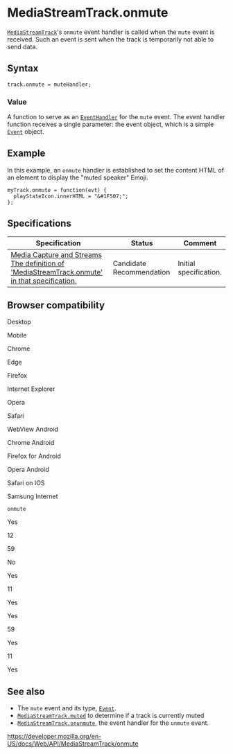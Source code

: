 MediaStreamTrack.onmute
=======================

[`MediaStreamTrack`](../mediastreamtrack)'s `onmute` event handler is called when the `mute` event is received. Such an event is sent when the track is temporarily not able to send data.

Syntax
------

    track.onmute = muteHandler;

### Value

A function to serve as an [`EventHandler`](https://developer.mozilla.org/en-US/docs/Web/Events/Event_handlers) for the `mute` event. The event handler function receives a single parameter: the event object, which is a simple [`Event`](../event) object.

Example
-------

In this example, an `onmute` handler is established to set the content HTML of an element to display the "muted speaker" Emoji.

    myTrack.onmute = function(evt) {
      playStateIcon.innerHTML = "&#1F507;";
    };

Specifications
--------------

<table><thead><tr class="header"><th>Specification</th><th>Status</th><th>Comment</th></tr></thead><tbody><tr class="odd"><td><a href="https://w3c.github.io/mediacapture-main/#dom-mediastreamtrack-onmute">Media Capture and Streams<br />
<span class="small">The definition of 'MediaStreamTrack.onmute' in that specification.</span></a></td><td><span class="spec-cr">Candidate Recommendation</span></td><td>Initial specification.</td></tr></tbody></table>

Browser compatibility
---------------------

Desktop

Mobile

Chrome

Edge

Firefox

Internet Explorer

Opera

Safari

WebView Android

Chrome Android

Firefox for Android

Opera Android

Safari on IOS

Samsung Internet

`onmute`

Yes

12

59

No

Yes

11

Yes

Yes

59

Yes

11

Yes

See also
--------

-   The `mute` event and its type, [`Event`](../event).
-   [`MediaStreamTrack.muted`](muted) to determine if a track is currently muted
-   [`MediaStreamTrack.onunmute`](onunmute), the event handler for the <span class="page-not-created">`unmute`</span> event.

<a href="https://developer.mozilla.org/en-US/docs/Web/API/MediaStreamTrack/onmute" class="_attribution-link">https://developer.mozilla.org/en-US/docs/Web/API/MediaStreamTrack/onmute</a>
